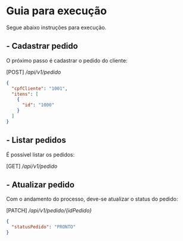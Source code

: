 # Guia para execução

Segue abaixo instruções para execução.

## - Cadastrar pedido

O próximo passo é cadastrar o pedido do cliente:

[POST] */api/v1/pedido*

```json
{
  "cpfCliente": "1001",
  "itens": [
    {
      "id": "1000"
    }
  ]
}
```

## - Listar pedidos

É possível listar os pedidos:

[GET] */api/v1/pedido*

## - Atualizar pedido

Com o andamento do processo, deve-se atualizar o status do pedido:

[PATCH] */api/v1/pedido/{idPedido}*

```json
{
  "statusPedido": "PRONTO"
}
```